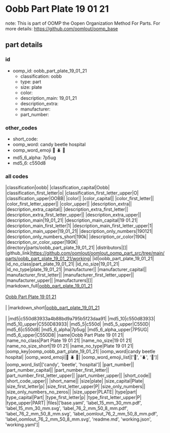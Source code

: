 # Oobb Part Plate 19 01 21  

note: This is part of OOMP the Oopen Organization Method For Parts. For more details: https://github.com/oomlout/oomp_base

##  part details





### id
* oomp_id: oobb_part_plate_19_01_21
  * classification: oobb
  * type: part
  * size: plate
  * color: 
  * description_main: 19_01_21
  * description_extra: 
  * manufacturer: 
  * part_number: 

### other_codes
* short_code: 
* oomp_word: candy beetle hospital
* oomp_word_emoji :candy: :beetle: :hospital:
* md5_6_alpha: 7p5ug
* md5_6: c550d8

### all codes 
|classification|oobb|
|classification_capital|Oobb|
|classification_first_letter|o|
|classification_first_letter_upper|O|
|classification_upper|OOBB|
|color||
|color_capital||
|color_first_letter||
|color_first_letter_upper||
|color_upper||
|description_extra||
|description_extra_capital||
|description_extra_first_letter||
|description_extra_first_letter_upper||
|description_extra_upper||
|description_main|19_01_21|
|description_main_capital|19 01.21|
|description_main_first_letter|1|
|description_main_first_letter_upper|1|
|description_main_upper|19_01_21|
|description_only_numbers|190121|
|description_only_numbers_short|190k|
|description_or_color|190k|
|description_or_color_upper|190K|
|directory|parts/oobb_part_plate_19_01_21|
|distributors|[]|
|github_link|https://github.com/oomlout/oomlout_oomp_part_src/tree/main/parts/oobb_part_plate_19_01_21/working|
|id|oobb_part_plate_19_01_21|
|id_no_class|part_plate_19_01_21|
|id_no_size|19_01_21|
|id_no_type|plate_19_01_21|
|manufacturer||
|manufacturer_capital||
|manufacturer_first_letter||
|manufacturer_first_letter_upper||
|manufacturer_upper||
|manufacturers|[]|
|markdown_full|[oobb_part_plate_19_01_21](https://github.com/oomlout/oomlout_oomp_part_src/tree/main/parts/oobb_part_plate_19_01_21/working)<br>[](https://github.com/oomlout/oomlout_oomp_part_src/tree/main/parts/oobb_part_plate_19_01_21/working)<br>[Oobb Part Plate 19 01 21](https://github.com/oomlout/oomlout_oomp_part_src/tree/main/parts/oobb_part_plate_19_01_21/working)<br><br>|
|markdown_short|[oobb_part_plate_19_01_21](https://github.com/oomlout/oomlout_oomp_part_src/tree/main/parts/oobb_part_plate_19_01_21/working)<br><br>|
|md5|c550d83933a4b88bd9a795b5f23daa91|
|md5_10|c550d83933|
|md5_10_upper|C550D83933|
|md5_5|c550d|
|md5_5_upper|C550D|
|md5_6|c550d8|
|md5_6_alpha|7p5ug|
|md5_6_alpha_upper|7P5UG|
|md5_6_upper|C550D8|
|name|Oobb Part Plate 19 01 21|
|name_no_class|Part Plate 19 01 21|
|name_no_size|19 01 21|
|name_no_size_short|19 01 21|
|name_no_type|Plate 19 01 21|
|oomp_key|oomp_oobb_part_plate_19_01_21|
|oomp_word|candy beetle hospital|
|oomp_word_emoji|:candy: :beetle: :hospital:|
|oomp_word_emoji_list|[':candy:', ':beetle:', ':hospital:']|
|oomp_word_list|['candy', 'beetle', 'hospital']|
|part_number||
|part_number_capital||
|part_number_first_letter||
|part_number_first_letter_upper||
|part_number_upper||
|short_code||
|short_code_upper||
|short_name||
|size|plate|
|size_capital|Plate|
|size_first_letter|p|
|size_first_letter_upper|P|
|size_only_numbers||
|size_only_numbers_no_zeros||
|size_upper|PLATE|
|type|part|
|type_capital|Part|
|type_first_letter|p|
|type_first_letter_upper|P|
|type_upper|PART|
|files|['base.yaml', 'label_15_mm_30_mm.pdf', 'label_15_mm_30_mm.svg', 'label_76_2_mm_50_8_mm.pdf', 'label_76_2_mm_50_8_mm.svg', 'label_oomlout_76_2_mm_50_8_mm.pdf', 'label_oomlout_76_2_mm_50_8_mm.svg', 'readme.md', 'working.json', 'working.yaml']|
